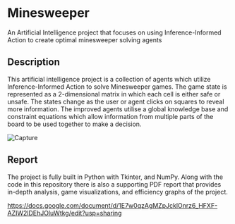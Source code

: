 # Minesweeper

An Artificial Intelligence project that focuses on using Inference-Informed Action to create optimal minesweeper solving agents

## Description

This artificial intelligence project is a collection of agents which utilize Inference-Informed Action to solve Minesweeper games. The game state is represented as a 2-dimensional matrix in which each cell is either safe or unsafe. The states change as the user or agent clicks on squares to reveal more information. The improved agents utilise a global knowledge base and constraint equations which allow information from multiple parts of the board to be used together to make a decision. 

<!-- {: style="text-align:center"} -->
![Capture](https://user-images.githubusercontent.com/39930786/88502102-80712280-cf9b-11ea-953a-b77d75e8a85f.PNG)

## Report

The project is fully built in Python with Tkinter, and NumPy. Along with the code in this repository there is also a supporting PDF report that provides in-depth analysis, game visualizations, and efficiency graphs of the project.

https://docs.google.com/document/d/1E7w0qzAgMZpJcklOnrz6_HFXF-AZIW2lDEhJOluWtkg/edit?usp=sharing


